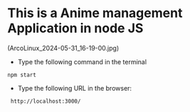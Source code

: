 # This is a Anime management Application in node JS

(ArcoLinux_2024-05-31_16-19-00.jpg)

- Type the following command in the terminal

```
npm start
```

- Type the following URL in the browser:

```
 http://localhost:3000/
```
